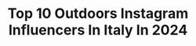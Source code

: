 ---
title: Top 10 Outdoors Instagram Influencers In Italy In 2024
description: >-
  Find top outdoors Instagram influencers in Italy in 2024. Most popular hashtags: #nature #sunset #italy #outdoors.
platform: Instagram
hits: 523
text_top: Identify the best Instagram accounts on inBeat.
text_bottom: Our search engine aggregates 523 Instagram influencers like this in Italy for you to connect with.
profiles:
  - username: "liiisaho"
    fullname: >-
      Lisa Hofer
    bio: >-
      📍South Tyrol | Italy 🏔🙋🏼‍♀️ mountaingirl | outdoors | nature ✨ follow me on my adventures in the mountains 👩🏼‍💻 host @myloisl.apartments
    location: "Italy"
    followers: 77138
    engagement: 406
    commentsToLikes: 0.013135
    id: ck13ae6wgpybs0i19wv4c9r3w
    verified: false
    hashtags: "#girlswhoski, #mountainlife, #adventuretime, #skimo"
  - username: "stfno"
    fullname: >-
      STFNO
    bio: >-
      Tour leader asociale. Ma invento, disegno e organizzo esperienze di gruppo 〰️ 🏔 Papà di @connectviaggi 💙 Outdoors 🥾 Sport 🫠 Sarcasm 👇🏼 Viaggia con me:
    location: "Italy"
    followers: 102893
    engagement: 644
    commentsToLikes: 0.044230
    id: ckaoqpxjejtcb0i78kofbyej9
    verified: false
    hashtags: "#discover, #mountainlovers, #stayandwander, #traveller"
  - username: "giuliataboga"
    fullname: >-
      Giulia Taboga
    bio: >-
      Hunting🐾 Outdoors🌲 Dogs🐶 Food 🍝 Founder of @gtoutdoorsitaly 🇮🇹 🔫 @franchifeelsright
    location: "Italy"
    followers: 57484
    engagement: 192
    commentsToLikes: 0.004839
    id: ck13a4a23ok7g0i19zcy5m4av
    verified: false
    hashtags: "#naturelovers, #caccia, #chasseresse, #compaksporting"
  - username: "otellimarco_86"
    fullname: >-
      Marco Otelli 🇮🇹
    bio: >-
      Travel | Outdoors | Nature | Landscape 🇮🇹 |Made in Italy 📸 | Sony α7R 🚁 | DJI Mavic pro / drone pilot
    location: "Italy"
    followers: 9116
    engagement: 1059
    commentsToLikes: 0.061538
    id: ck5highjbddyp0i11a5vwp4ai
    verified: false
    hashtags: "#italiait, #instatravel, #landscape, #landscapephotography"
  - username: "whiteyienz"
    fullname: >-
      Vincenzo Puzzo
    bio: >-
      Currently:📍Sicily, Italy 🇮🇹 #Travel | #Outdoors | #Photography Dreamer & Storyteller of my HeadTrip 🌿
    location: "Italy"
    followers: 14489
    engagement: 653
    commentsToLikes: 0.062549
    id: ck8t3qqjd44x00j78t36cxyvs
    verified: false
    hashtags: "#skyporn, #beardozmen, #folkscenary, #outdoors"
  - username: "gianluca.crocco"
    fullname: >-
      Gianluca Crocco | Landscape
    bio: >-
      🏠 South Tyrol ⛰ Mostly Outdoors 🚶‍♂️My AirBnB Experience ⤵️
    location: "Italy"
    followers: 2217
    engagement: 1895
    commentsToLikes: 0.059519
    id: ckap32y0c1buk0i78nlx9tmhj
    verified: false
    hashtags: "#trentinoaltoadige, #winterlandscape, #dolomiten, #alpenliebe"
  - username: "lucadelvigo"
    fullname: >-
      LUCA | Photo & Video Creator
    bio: >-
      ✵ Outdoors / Lifestyle / Portraits / Commercial ⊜ Italian based 🇮🇹 ➢ Contact me for work: Lyuck26@gmail.com
    location: "Italy"
    followers: 26950
    engagement: 182
    commentsToLikes: 0.189601
    id: ck9wftbmfqg3b0j78aq9dw067
    verified: false
    hashtags: "#tendermagazine, #portraitphotography, #sardegna, #portraitsociety"
  - username: "survivalfreaks"
    fullname: >-
      Camping | Survival | Outdoor
    bio: >-
      Follow if you love the great outdoors. 🍁 I have an insane calling to be where I am not. 💪 🙏 DM or Email for collaboration. 🙏
    location: "Italy"
    followers: 40281
    engagement: 119
    commentsToLikes: 0.015253
    id: ck14htexjc1m20i19czbil85x
    verified: false
    hashtags: "#survivalfreaks, #bushcrafting, #survivalist, #survivalhacks"
  - username: "_lydiachristina"
    fullname: >-
      Lydia T. | outdoor x mountains
    bio: >-
      📍Styria | AUT passionate hiker & skier ⛰️🤍☀️ busy exploring Austrian mountains w/ @wanderdoerfer @weitwanderwege_ 🥾 📧lydia_christina@outlook.com
    location: "Italy"
    followers: 25943
    engagement: 630
    commentsToLikes: 0.021531
    id: clfqt8h8pp21b0j08vsn6fqm2
    verified: false
    hashtags: "#wandern, #wanderdoerfer, #alpenflair, #discoveraustria"
  - username: "morry_dell"
    fullname: >-
      Moreno Dell'Andrino
    bio: >-
      📍ꜱᴏɴᴅʀɪᴏ | ɪᴛ 🚀ᴅʀᴏɴᴇ ᴘɪʟᴏᴛ 📸 ᴘʜᴏᴛᴏɢʀᴀᴘʜᴇʀ ⛑ ɪᴛᴀʟɪᴀɴ ʀᴇᴅ ᴄʀᴏꜱꜱ
    location: "Italy"
    followers: 9562
    engagement: 566
    commentsToLikes: 0.014674
    id: ck14hq0r0bk1a0i19svlee12d
    verified: false
    hashtags: "#pnw, #mountainstones, #fantastic, #visualofearth"
---